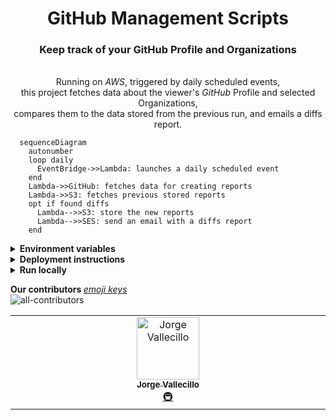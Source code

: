 <!-- markdownlint-disable MD033 -->
<h1 align="center">
  GitHub Management Scripts
</h1>

<h3 align="center">
  Keep track of your GitHub Profile and Organizations
</h3>

<p align="center">
  <br/>
  Running on <em>AWS</em>, triggered by daily scheduled events,<br/>
  this project fetches data about the viewer's <em>GitHub</em> Profile and selected Organizations,<br/>
  compares them to the data stored from the previous run, and emails a diffs report.
</p>

<p align="center">

  ```mermaid
    sequenceDiagram
      autonumber
      loop daily
        EventBridge->>Lambda: launches a daily scheduled event
      end
      Lambda->>GitHub: fetches data for creating reports
      Lambda->>S3: fetches previous stored reports
      opt if found diffs
        Lambda-->>S3: store the new reports
        Lambda-->>SES: send an email with a diffs report
      end
  ```

</p>

<details>
  <summary><strong>Environment variables</strong></summary>
  <p>
  The following environment variables are required for runtime:

  ```shell
  GITHUB_PAT="your-github-personal-access-token-goes-here"
  S3_BUCKET_NAME="name-of-s3-bucket-goes-here"
  ORGS_LIST="org-name,another-org-name"
  EMAIL_RECIPIENT="email-to-send-notification-to-goes-here"
  EMAIL_SENDER="email-to-send-mails-from-goes-here"
  ```

  <details>
  <summary>Token scopes</summary>
  <p>
  <ul>
    <li>repo</li>
    <li>read:packages</li>
    <li>admin:org</li>
    <li>read:user</li>
    <li>read:discussion</li>
    <li>read:project</li>
  </ul>
  </p>
  </details>

  <details>
  <summary>Additional environment variables</summary>
  <p>
  These, are probably being handled by your local <em>aws-cli</em> or <em>Lambda</em> environment,<br/>
  nevertheless, if you're running this app without <em>Lambda</em>, you need to set these manually:

  ```shell
  AWS_ACCESS_KEY_ID="iam-user-access-key-id-goes-here"
  AWS_SECRET_ACCESS_KEY="iam-user-secret-access-key-goes-here"
  AWS_REGION="aws-region-goes-here"
  ```

  </p>
  </details>
  </p>
</details>

<details>
  <summary><strong>Deployment instructions</strong></summary>
  <p>AWS services used for this project are:</p>
  <ul>
    <li><a href="#iam">IAM</a></li>
    <li><a href="#s3">S3</a></li>
    <li><a href="#ses">SES</a></li>
    <li><a href="#lambda">Lambda</a></li>
    <li><a href="#cloudwatch">CloudWatch</a></li>
    <li><a href="#eventbridge">EventBridge</a></li>
  </ul>

  <div name="iam">
  <p>
  <strong><a href="https://aws.amazon.com/iam/">AWS IAM</a></strong>
  <ul>
    <li>Create a service user and attach the <em>AWSLambda_FullAccess</em> permissions policy to it, take note of the new user's <em>access key id</em> and <em>secret access key</em>. We'll use this user's credentials to deploy <em>Lambda</em> function from the CI workflows.</li>
    <li>Create a <em>Role</em> and attach the following policies to it, <em>AWSLambdaExecute</em> which includes permission to <em>CloudWatch</em> and <em>S3</em>, and the <em>AmazonSESFullAccess</em> (full access is mandatory). We will use this for our <em>Lambda</em> execution for allowing our function to access the rest of the services.</li>
  </ul>
  </p>
  </div>

  <div name="s3">
  <p>
  <strong><a href="https://aws.amazon.com/s3/">AWS S3</a></strong>
  <ul>
    <li>Create a bucket for storing the previous reports for comparison, it doesn't have to be a public accessible one. and it's up to you if you want to make it preserve versions.</li>
  </ul>
  </p>
  </div>

  <div name="ses">
  <p>
  <strong><a href="https://aws.amazon.com/ses/">AWS SES</a></strong>
  <ul>
    <li>Configure based on the given instructions, as you see fit, i.e. verify your custom domain and custom from domain if needed.<br/>
    Make sure to take you service out of the sandbox environment if you want to able to properly send emails.</li>
  </ul>
  </p>
  </div>

  <div name="lambda">
  <p>
  <strong><a href="https://aws.amazon.com/lambda/">AWS Lambda</a></strong>
  <ul>
    <li>Create a function based on the execution <em>IAM Role</em> you created earlier.</li>
    <li>Set the handler to <code>src/main.handler</code></li>
    <li>Set the timeout to at least a minute, depending on how many items you are fetching.</li>
    <li>Build the project with <code>npm ci</code></li>
    <li>Upload a <em>Zip</em> archive containing at the following:
      <ul>
        <li><code>src/</code></li>
        <li><code>node_modules/</code></li>
      </ul>
      <small><code>zip -r github-management-scripts.zip src/ node_modules/</code></small>
    </li>
    <li>Publish a new version.</li>
    <li>Create an alias named <code>Live</code> and point it to published version, this will help us maintain versioning for your function, as the triggering event will invoke this alias.<br/>
    Note, I like also creating a <code>Dev</code> alias that I use while staging, you can take a look at this project's <em>CI</em> workflows.</li>
    <li>Create the following environment variables for the function's context.<br/>
    Note that <em>AWS</em> connection-related variables are being handled by <em>Lambda</em>:
      <ul>
      <li><code>GITHUB_PAT</code> <em>token scopes: repo, read:packages, admin:org, read:user, read:discussion, read:project</em></li>
      <li><code>S3_BUCKET_NAME</code> <em>the name of the bucket you created</em></li>
      <li><code>ORGS_LIST</code> <em>comma separated list of organizations you want to track.</em></li>
      <li><code>EMAIL_RECIPIENT</code> <em>where to send the diffs to.</em></li>
      <li><code>EMAIL_SENDER</code> <em>sender email for the diffs email.</em></li>
      </ul>
    </li>
  </ul>

  <strong>Note, this section is hit twice, come back here after the creating the event rule.</strong>

  </p>
  </div>

  <div name="cloudwatch">
  <p>
  <strong><a href="https://aws.amazon.com/cloudwatch/">AWS CloudWatch</a></strong>
  <ul>
    <li>After the first function invocation, a designated log group will be created, the default retention for it will be *Never Expires*, you can reduce it, 1 week should suffice.</li>
  </ul>
  </p>
  </div>

  <div name="eventbridge">
  <p>
  <strong><a href="https://aws.amazon.com/eventbridge/">AWS EventBridge</a></strong>
  <ul>
    <li>Create a scheduled rule, for instance <em>0-10-*-*-?-*</em> will run daily at 10AM.</br>
    Set it to invoke your recently created <em>Lambda</em> function, and select <em>Live</em> as the alias.</br>
    Get back to the <a href="#lambda">Lambda</a> function, and select the new <em>EventBridge</em> rule you created as th trigger.</li>
  </ul>
  </p>
  </div>

</details>

<details>
  <summary><strong>Run locally</strong></summary>
  <ul>
    <li>Create a file named <code>.env</code> at the project's root with the required environment variables</li>
    <li>Install all dependencies with <code>npm install</code></li>
    <li>Run the application with <code>npm run start:dev</code></li>
  </ul>
</details>

<p align="left">
<strong>Our contributors </strong><a href="https://allcontributors.org/docs/en/emoji-key"><em>emoji keys</em></a><br/>
<img alt="all-contributors" src="https://img.shields.io/github/all-contributors/tomerfi/github-management-scripts?color=ee8449&style=flat-square">
<br/>
<div align="left">

<!-- ALL-CONTRIBUTORS-LIST:START - Do not remove or modify this section -->
<!-- prettier-ignore-start -->
<!-- markdownlint-disable -->
<table>
  <tbody>
    <tr>
      <td align="center" valign="top" width="14.28%"><a href="http://altmascinco.wordpress.com"><img src="https://avatars.githubusercontent.com/u/1054618?v=4?s=100" width="100px;" alt="Jorge Vallecillo"/><br /><sub><b>Jorge Vallecillo</b></sub></a><br /><a href="#infra-altmas5" title="Infrastructure (Hosting, Build-Tools, etc)">🚇</a></td>
    </tr>
  </tbody>
</table>

<!-- markdownlint-restore -->
<!-- prettier-ignore-end -->

<!-- ALL-CONTRIBUTORS-LIST:END -->
<!-- ALL-CONTRIBUTORS-LIST:END -->
</div>
</p>
